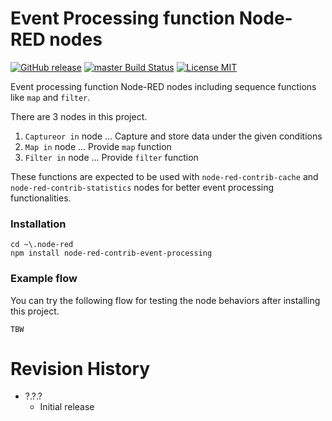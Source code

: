 Event Processing function Node-RED nodes
===

[![GitHub release](https://img.shields.io/github/release/CANDY-LINE/node-red-contrib-event-processing.svg)](https://github.com/CANDY-LINE/node-red-contrib-event-processing/releases/latest)
[![master Build Status](https://travis-ci.org/CANDY-LINE/node-red-contrib-event-processing.svg?branch=master)](https://travis-ci.org/CANDY-LINE/node-red-contrib-event-processing/)
[![License MIT](https://img.shields.io/github/license/CANDY-LINE/node-red-contrib-event-processing.svg)](http://opensource.org/licenses/MIT)

Event processing function Node-RED nodes including sequence functions like `map` and `filter`.

There are 3 nodes in this project.

1. `Captureor in` node ... Capture and store data under the given conditions
1. `Map in` node ... Provide `map` function
1. `Filter in` node ... Provide `filter` function

These functions are expected to be used with `node-red-contrib-cache` and `node-red-contrib-statistics` nodes for better event processing functionalities.

### Installation

```
cd ~\.node-red
npm install node-red-contrib-event-processing
```

### Example flow

You can try the following flow for testing the node behaviors after installing this project.

```
TBW
```

# Revision History
* ?.?.?
    - Initial release
